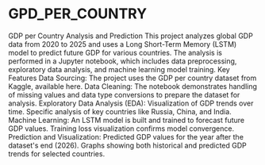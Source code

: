 # GPD_PER_COUNTRY

GDP per Country Analysis and Prediction
​This project analyzes global GDP data from 2020 to 2025 and uses a Long Short-Term Memory (LSTM) model to predict future GDP for various countries. 
The analysis is performed in a Jupyter notebook, which includes data preprocessing, exploratory data analysis, and machine learning model training.
​Key Features
​Data Sourcing: The project uses the GDP per country dataset from Kaggle, available here.
​Data Cleaning: The notebook demonstrates handling of missing values and data type conversions to prepare the dataset for analysis.
​Exploratory Data Analysis (EDA):
​Visualization of GDP trends over time.
​Specific analysis of key countries like Russia, China, and India.
​Machine Learning:
​An LSTM model is built and trained to forecast future GDP values.
​Training loss visualization confirms model convergence.
​Prediction and Visualization:
​Predicted GDP values for the year after the dataset's end (2026).
​Graphs showing both historical and predicted GDP trends for selected countries.
